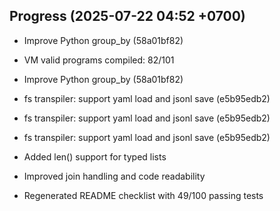 ## Progress (2025-07-22 04:52 +0700)
- Improve Python group_by (58a01bf82)

- VM valid programs compiled: 82/101

- Improve Python group_by (58a01bf82)


- fs transpiler: support yaml load and jsonl save (e5b95edb2)


- fs transpiler: support yaml load and jsonl save (e5b95edb2)


- fs transpiler: support yaml load and jsonl save (e5b95edb2)


- Added len() support for typed lists

- Improved join handling and code readability
- Regenerated README checklist with 49/100 passing tests
